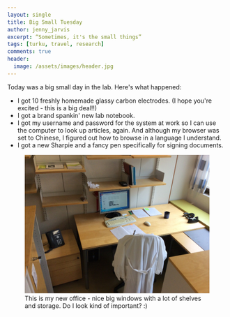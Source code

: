 ```yaml
---
layout: single
title: Big Small Tuesday
author: jenny_jarvis
excerpt: “Sometimes, it's the small things”
tags: [turku, travel, research]
comments: true
header:
  image: /assets/images/header.jpg
---
```


Today was a big small day in the lab. Here's what happened:

* I got 10 freshly homemade glassy carbon electrodes. (I hope you're excited - this is a big deal!!)
* I got a brand spankin' new lab notebook.
* I got my username and password for the system at work so I can use the computer to look up articles, again. And although my browser was set to Chinese, I figured out how to browse in a language I understand.
* I got a new Sharpie and a fancy pen specifically for signing documents.

<figure>
    <a href="/assets/images/jennys-new-desk.jpg"><img src="/assets/images/jennys-new-desk.jpg"></a>
    <figcaption> This is my new office - nice big windows with a lot of shelves and storage. Do I look kind of important? :) </figcaption>
</figure>
